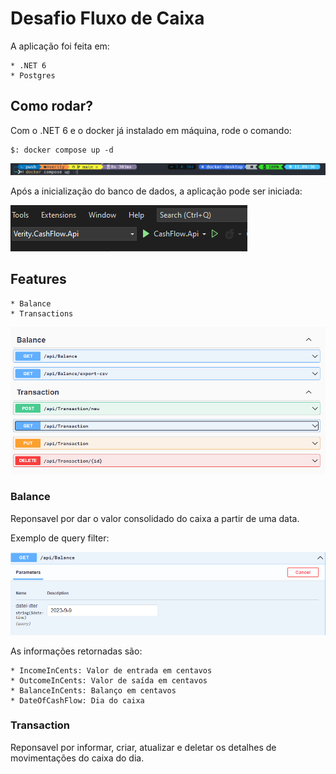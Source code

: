 # Desafio Fluxo de Caixa

A aplicação foi feita em:

    * .NET 6
    * Postgres

## Como rodar?

Com o .NET 6 e o docker já instalado em máquina, rode o comando:

```[shell]
$: docker compose up -d
```
![postgres](images/docker_compose.png)

Após a inicialização do banco de dados, a aplicação pode ser iniciada:

![Start app](images/start_app.png)

## Features

    * Balance
    * Transactions

![Endpoints](images/endpoints_cashflow.png)

### Balance

Reponsavel por dar o valor consolidado do caixa a partir de uma data. 

Exemplo de query filter:

![Alt text](images/date_filter.png)

As informações retornadas são:

    * IncomeInCents: Valor de entrada em centavos
    * OutcomeInCents: Valor de saída em centavos
    * BalanceInCents: Balanço em centavos
    * DateOfCashFlow: Dia do caixa


### Transaction

Reponsavel por informar, criar, atualizar e deletar os detalhes de movimentações do caixa do dia.